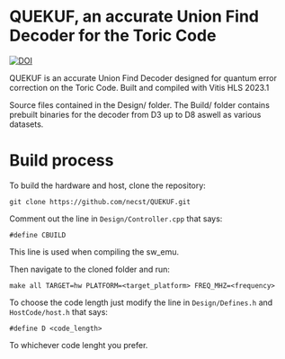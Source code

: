 # QUEKUF, an accurate Union Find Decoder for the Toric Code


[![DOI](https://zenodo.org/badge/DOI/10.5281/zenodo.10869867.svg)](https://doi.org/10.5281/zenodo.10869867)



QUEKUF is an accurate Union Find Decoder designed for quantum error correction on the Toric Code.
Built and compiled with Vitis HLS 2023.1

Source files contained in the Design/ folder.
The Build/ folder contains prebuilt binaries for the decoder from D3 up to D8 aswell as various datasets.

# Build process
To build the hardware and host, clone the repository:

`git clone https://github.com/necst/QUEKUF.git`

Comment out the line in  `Design/Controller.cpp` that says:

`#define CBUILD`

This line is used when compiling the sw_emu.

Then navigate to the cloned folder and run:

`make all TARGET=hw PLATFORM=<target_platform> FREQ_MHZ=<frequency>`

To choose the code length just modify the line in `Design/Defines.h` and `HostCode/host.h` that says:

`#define D <code_length>`

To whichever code lenght you prefer.
